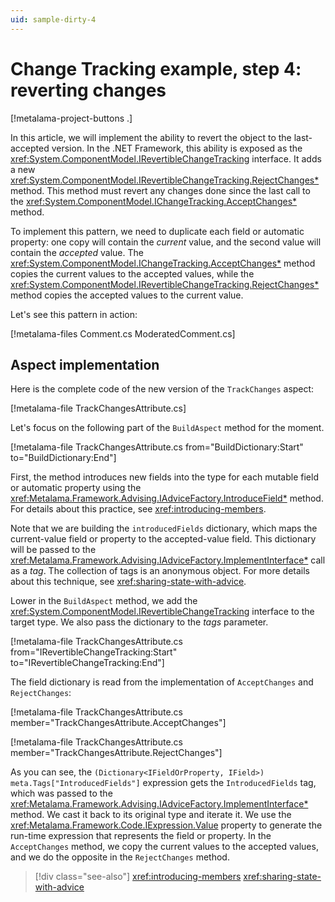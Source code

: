 ```yaml
---
uid: sample-dirty-4
---
```


# Change Tracking example, step 4: reverting changes

[!metalama-project-buttons .]

In this article, we will implement the ability to revert the object to the last-accepted version. In the .NET Framework, this ability is exposed as the <xref:System.ComponentModel.IRevertibleChangeTracking> interface. It adds a new <xref:System.ComponentModel.IRevertibleChangeTracking.RejectChanges*> method. This method must revert any changes done since the last call to the <xref:System.ComponentModel.IChangeTracking.AcceptChanges*> method.

To implement this pattern, we need to duplicate each field or automatic property: one copy will contain the _current_ value, and the second value will contain the _accepted_ value. The <xref:System.ComponentModel.IChangeTracking.AcceptChanges*> method copies the current values to the accepted values, while the <xref:System.ComponentModel.IRevertibleChangeTracking.RejectChanges*> method copies the accepted values to the current value.

Let's see this pattern in action:

[!metalama-files Comment.cs ModeratedComment.cs]

## Aspect implementation

Here is the complete code of the new version of the `TrackChanges` aspect:

[!metalama-file TrackChangesAttribute.cs]

Let's focus on the following part of the `BuildAspect` method for the moment.

[!metalama-file TrackChangesAttribute.cs from="BuildDictionary:Start" to="BuildDictionary:End"]

First, the method introduces new fields into the type for each mutable field or automatic property using the <xref:Metalama.Framework.Advising.IAdviceFactory.IntroduceField*> method. For details about this practice, see <xref:introducing-members>.

Note that we are building the `introducedFields` dictionary, which maps the current-value field or property to the accepted-value field. This dictionary will be passed to the <xref:Metalama.Framework.Advising.IAdviceFactory.ImplementInterface*> call as a _tag_. The collection of tags is an anonymous object. For more details about this technique, see <xref:sharing-state-with-advice>.

Lower in the `BuildAspect` method, we add the <xref:System.ComponentModel.IRevertibleChangeTracking> interface to the target type. We also pass the dictionary to the _tags_ parameter.

[!metalama-file TrackChangesAttribute.cs from="IRevertibleChangeTracking:Start" to="IRevertibleChangeTracking:End"]

The field dictionary is read from the implementation of `AcceptChanges` and `RejectChanges`:

[!metalama-file TrackChangesAttribute.cs member="TrackChangesAttribute.AcceptChanges"]

[!metalama-file TrackChangesAttribute.cs member="TrackChangesAttribute.RejectChanges"]

As you can see, the `(Dictionary<IFieldOrProperty, IField>) meta.Tags["IntroducedFields"]` expression gets the `IntroducedFields` tag, which was passed to the <xref:Metalama.Framework.Advising.IAdviceFactory.ImplementInterface*> method. We cast it back to its original type and iterate it. We use the <xref:Metalama.Framework.Code.IExpression.Value> property to generate the run-time expression that represents the field or property. In the `AcceptChanges` method, we copy the current values to the accepted values, and we do the opposite in the `RejectChanges` method.

> [!div class="see-also"]
> <xref:introducing-members>
> <xref:sharing-state-with-advice>
